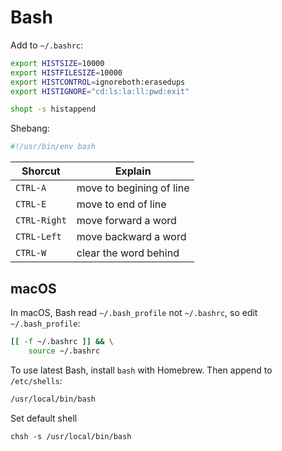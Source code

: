 # Bash

Add to `~/.bashrc`:

```bash
export HISTSIZE=10000
export HISTFILESIZE=10000
export HISTCONTROL=ignoreboth:erasedups
export HISTIGNORE="cd:ls:la:ll:pwd:exit"

shopt -s histappend
```

Shebang:

```sh
#!/usr/bin/env bash
```

| Shorcut      | Explain                  |
| ------------ | ------------------------ |
| `CTRL-A`     | move to begining of line |
| `CTRL-E`     | move to end of line      |
| `CTRL-Right` | move forward a word      |
| `CTRL-Left`  | move backward a word     |
| `CTRL-W`     | clear the word behind    |

## macOS

In macOS, Bash read `~/.bash_profile` not `~/.bashrc`, so edit `~/.bash_profile`:

```bash
[[ -f ~/.bashrc ]] && \
    source ~/.bashrc
```

To use latest Bash, install `bash` with Homebrew.
Then append to `/etc/shells`:

```txt
/usr/local/bin/bash
```

Set default shell

```
chsh -s /usr/local/bin/bash
```
